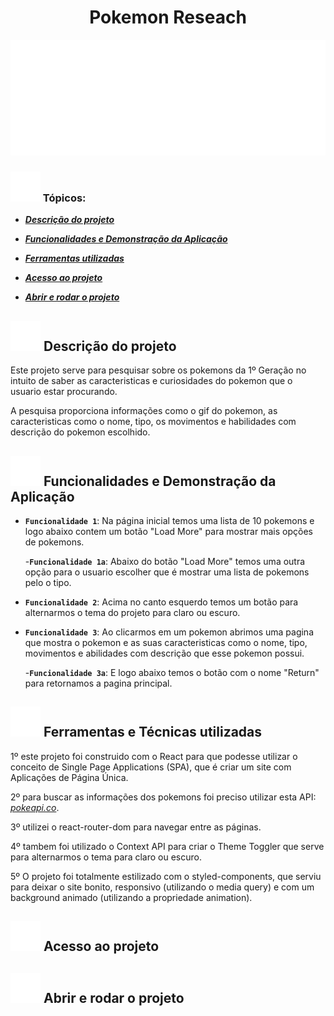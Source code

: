 <h1 align="center">Pokemon Reseach</h1>

<img src="./src/assets/white-logo.svg" alt="Pokemon Logo">

### <img src="./src/assets/white-pokeball.svg" alt="White Pokeball"> Tópicos:

- [**_Descrição do projeto_**](#descrição-do-projeto)

- [**_Funcionalidades e Demonstração da Aplicação_**](#funcionalidades-e-demonstração-da-aplicação)

- [**_Ferramentas utilizadas_**](#ferramentas-utilizadas)

- [**_Acesso ao projeto_**](#acesso-ao-projeto)

- [**_Abrir e rodar o projeto_**](#abrir-e-rodar-o-projeto)

## <img src="./src/assets/white-pokeball.svg" alt="White Pokeball"> Descrição do projeto

<p>Este projeto serve para pesquisar sobre os pokemons da 1º Geração no intuito de saber as caracteristicas e curiosidades do pokemon que o usuario estar procurando.</p>

<p>A pesquisa proporciona informações como o gif do pokemon, as caracteristicas como o nome, tipo, os movimentos e habilidades com descrição do pokemon escolhido.</p>

## <img src="./src/assets/white-pokeball.svg" alt="White Pokeball"> Funcionalidades e Demonstração da Aplicação

- **`Funcionalidade 1`**: Na página inicial temos uma lista de 10 pokemons e logo abaixo contem um botão "Load More" para mostrar mais opções de pokemons.

    -**`Funcionalidade 1a`**: Abaixo do botão "Load More" temos uma outra opção para o usuario escolher que é mostrar uma lista de pokemons pelo o tipo.

- **`Funcionalidade 2`**: Acima no canto esquerdo temos um botão para alternarmos o tema do projeto para claro ou escuro. 

- **`Funcionalidade 3`**: Ao clicarmos em um pokemon abrimos uma pagina que mostra o pokemon e as suas caracteristicas como o nome, tipo, movimentos e abilidades com descrição que esse pokemon possui.

    -**`Funcionalidade 3a`**: E logo abaixo temos o botão com o nome "Return" para retornamos a pagina principal.


## <img src="./src/assets/white-pokeball.svg" alt="White Pokeball"> Ferramentas e Técnicas utilizadas

1º este projeto foi construido com o React para que podesse utilizar o conceito de Single Page Applications (SPA), que é criar um site com Aplicações de Página Única.

2º para buscar as informações dos pokemons foi preciso utilizar esta API: [*pokeapi.co*](https://pokeapi.co/).

3º utilizei o react-router-dom para navegar entre as páginas.

4º tambem foi utilizado o Context API para criar o Theme Toggler que serve para alternarmos o tema para claro ou escuro.

5º O projeto foi totalmente estilizado com o styled-components, que serviu para deixar o site bonito, responsivo (utilizando o media query) e com um background animado (utilizando a propriedade animation).

## <img src="./src/assets/white-pokeball.svg" alt="White Pokeball"> Acesso ao projeto

## <img src="./src/assets/white-pokeball.svg" alt="White Pokeball"> Abrir e rodar o projeto
